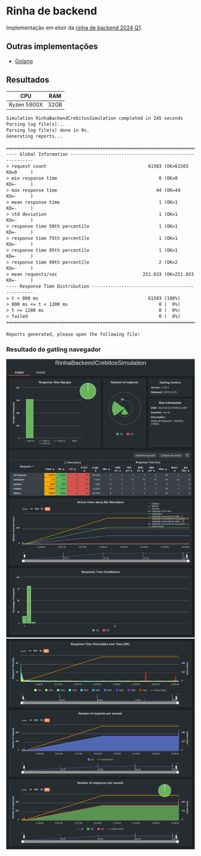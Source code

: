 # Rinha de backend

Implementação em elixir da [rinha de backend 2024 Q1](https://github.com/zanfranceschi/rinha-de-backend-2024-q1).

## Outras implementações

- [Golang](https://github.com/ogabriel/rinha-de-backend-golang-2024-q1)

## Resultados

|CPU|RAM|
|---|---|
|Ryzen 5900X|32GB|

```
Simulation RinhaBackendCrebitosSimulation completed in 245 seconds
Parsing log file(s)...
Parsing log file(s) done in 0s.
Generating reports...

================================================================================
---- Global Information --------------------------------------------------------
> request count                                      61503 (OK=61503  KO=0     )
> min response time                                      0 (OK=0      KO=-     )
> max response time                                     44 (OK=44     KO=-     )
> mean response time                                     1 (OK=1      KO=-     )
> std deviation                                          1 (OK=1      KO=-     )
> response time 50th percentile                          1 (OK=1      KO=-     )
> response time 75th percentile                          1 (OK=1      KO=-     )
> response time 95th percentile                          1 (OK=1      KO=-     )
> response time 99th percentile                          2 (OK=2      KO=-     )
> mean requests/sec                                251.033 (OK=251.033 KO=-     )
---- Response Time Distribution ------------------------------------------------
> t < 800 ms                                         61503 (100%)
> 800 ms <= t < 1200 ms                                  0 (  0%)
> t >= 1200 ms                                           0 (  0%)
> failed                                                 0 (  0%)
================================================================================

Reports generated, please open the following file:
```

### Resultado do gatling navegador

![resultado gatling navegador part 1](./images/gatling-1.png)
![resultado gatling navegador part 2](./images/gatling-2.png)
